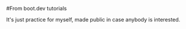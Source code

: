 #From boot.dev tutorials

It's just practice for myself, made public in case anybody is interested.
